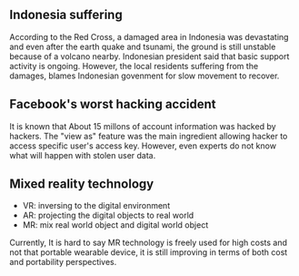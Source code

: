 ## Indonesia suffering

According to the Red Cross, a damaged area in Indonesia was devastating and even after the earth quake and tsunami, the ground is still unstable because of a volcano nearby. Indonesian president said that basic support activity is ongoing. However, the local residents suffering from the damages, blames Indonesian govenment for slow movement to recover.

## Facebook's worst hacking accident

It is known that About 15 millons of account information was hacked by hackers. The "view as" feature was the main ingredient allowing hacker to access specific user's access key. However, even experts do not know what will happen with stolen user data.

## Mixed reality technology

- VR: inversing to the digital environment
- AR: projecting the digital objects to real world
- MR: mix real world object and digital world object

Currently, It is hard to say MR technology is freely used for high costs and not that portable wearable device, it is still improving in terms of both cost and portability perspectives.
